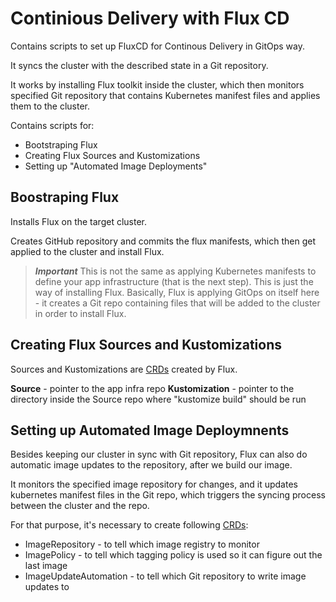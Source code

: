 # Continious Delivery with Flux CD

Contains scripts to set up FluxCD for Continous Delivery in GitOps way.

It syncs the cluster with the described state in a Git repository. 

It works by installing Flux toolkit inside the cluster, which then monitors specified Git repository that contains Kubernetes manifest files and applies them to the cluster.

Contains scripts for:
- Bootstraping Flux
- Creating Flux Sources and Kustomizations
- Setting up "Automated Image Deployments"



## Boostraping Flux 

Installs Flux on the target cluster.

Creates GitHub repository and commits the flux manifests, which then get applied to the cluster and install Flux.


> ***Important***  This is not the same as applying Kubernetes manifests to define your app infrastructure (that is the next step). 
This is just the way of installing Flux. 
Basically, Flux is applying GitOps on itself here - it creates a Git repo containing files that will be added to the cluster in order to install Flux. 


## Creating Flux Sources and Kustomizations 

Sources and Kustomizations are [CRDs](https://kubernetes.io/docs/concepts/extend-kubernetes/api-extension/custom-resources/) created by Flux. 

**Source** - pointer to the app infra repo
**Kustomization** - pointer to the directory inside the Source repo where "kustomize build" should be run


## Setting up Automated Image Deploymnents

Besides keeping our cluster in sync with Git repository, Flux can also do automatic image updates to the repository, after we build our image. 

It monitors the specified image repository for changes, and it updates kubernetes manifest files in the Git repo, which triggers the syncing process between the cluster and the repo. 

For that purpose, it's necessary to create following [CRDs](https://kubernetes.io/docs/concepts/extend-kubernetes/api-extension/custom-resources/):
- ImageRepository - to tell which image registry to monitor
- ImagePolicy - to tell which tagging policy is used so it can figure out the last image
- ImageUpdateAutomation - to tell which Git repository to write image updates to
